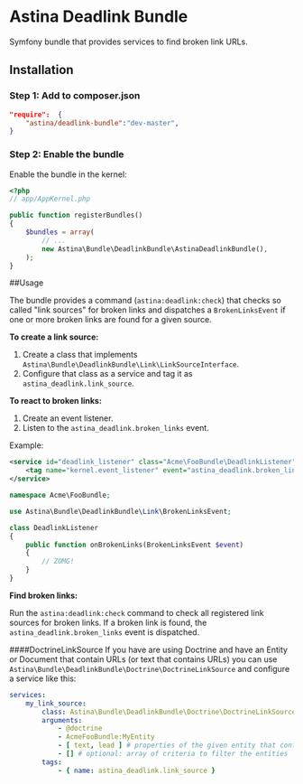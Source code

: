 Astina Deadlink Bundle
======================

Symfony bundle that provides services to find broken link URLs.

## Installation

### Step 1: Add to composer.json

```json
"require":  {
    "astina/deadlink-bundle":"dev-master",
}
```

### Step 2: Enable the bundle

Enable the bundle in the kernel:

```php
<?php
// app/AppKernel.php

public function registerBundles()
{
    $bundles = array(
        // ...
        new Astina\Bundle\DeadlinkBundle\AstinaDeadlinkBundle(),
    );
}
```

##Usage

The bundle provides a command (`astina:deadlink:check`) that checks so called "link sources" for broken links and dispatches a `BrokenLinksEvent` if one or more broken links are found for a given source.

**To create a link source:**

1. Create a class that implements `Astina\Bundle\DeadlinkBundle\Link\LinkSourceInterface`.
2. Configure that class as a service and tag it as `astina_deadlink.link_source`.

**To react to broken links:**

1. Create an event listener.
2. Listen to the `astina_deadlink.broken_links` event.

Example:
```xml
<service id="deadlink_listener" class="Acme\FooBundle\DeadlinkListener">
    <tag name="kernel.event_listener" event="astina_deadlink.broken_links" method="onBrokenLinks" />
</service>
```

```php
namespace Acme\FooBundle;

use Astina\Bundle\DeadlinkBundle\Link\BrokenLinksEvent;

class DeadlinkListener
{
    public function onBrokenLinks(BrokenLinksEvent $event)
    {
        // ZOMG!
    }
}
```

**Find broken links:**

Run the `astina:deadlink:check` command to check all registered link sources for broken links. If a broken link is found, the `astina_deadlink.broken_links` event is dispatched.

####DoctrineLinkSource
If you have are using Doctrine and have an Entity or Document that contain URLs (or text that contains URLs) you can use `Astina\Bundle\DeadlinkBundle\Doctrine\DoctrineLinkSource` and configure a service like this:

```yml
services:
    my_link_source:
        class: Astina\Bundle\DeadlinkBundle\Doctrine\DoctrineLinkSource
        arguments:
            - @doctrine
            - AcmeFooBundle:MyEntity
            - [ text, lead ] # properties of the given entity that contain URLs
            - [] # optional: array of criteria to filter the entities
        tags:
            - { name: astina_deadlink.link_source }
```

